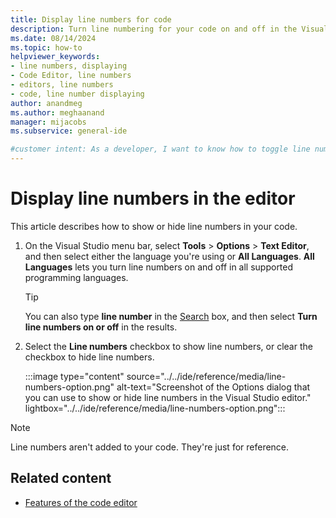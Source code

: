 ```yaml
---
title: Display line numbers for code
description: Turn line numbering for your code on and off in the Visual Studio code editor. Line numbers can be useful as a reference.
ms.date: 08/14/2024
ms.topic: how-to
helpviewer_keywords:
- line numbers, displaying
- Code Editor, line numbers
- editors, line numbers
- code, line number displaying
author: anandmeg
ms.author: meghaanand
manager: mijacobs
ms.subservice: general-ide

#customer intent: As a developer, I want to know how to toggle line numbers in my code so that I can use the numbers as a reference.
---
```


# Display line numbers in the editor

This article describes how to show or hide line numbers in your code.

1. On the Visual Studio menu bar, select **Tools** > **Options** > **Text Editor**, and then select either the language you're using or **All Languages**. **All Languages** lets you turn line numbers on and off in all supported programming languages.

   > [!TIP]
   > You can also type **line number** in the [Search](../visual-studio-search.md) box, and then select **Turn line numbers on or off** in the results.

1. Select the **Line numbers** checkbox to show line numbers, or clear the checkbox to hide line numbers.

   :::image type="content" source="../../ide/reference/media/line-numbers-option.png" alt-text="Screenshot of the Options dialog that you can use to show or hide line numbers in the Visual Studio editor." lightbox="../../ide/reference/media/line-numbers-option.png":::

> [!NOTE]
> Line numbers aren't added to your code. They're just for reference.

## Related content

- [Features of the code editor](../../ide/writing-code-in-the-code-and-text-editor.md)
